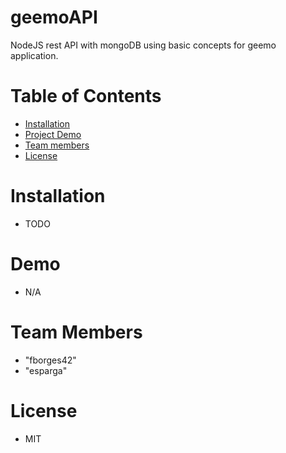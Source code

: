 # geemoAPI
NodeJS rest API with mongoDB using basic concepts for geemo application.

# Table of Contents
* [Installation](#installation)
* [Project Demo](#project-demo)
* [Team members](#team-members)
* [License](#license)

# <a name="installation"></a>Installation
* TODO

# <a name="project-demo"></a>Demo
* N/A

# <a name="team-members"></a>Team Members
* "fborges42"
* "esparga"

# <a name="license"></a>License
* MIT
